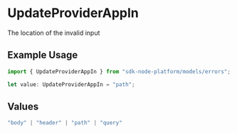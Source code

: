 # UpdateProviderAppIn

The location of the invalid input

## Example Usage

```typescript
import { UpdateProviderAppIn } from "sdk-node-platform/models/errors";

let value: UpdateProviderAppIn = "path";
```

## Values

```typescript
"body" | "header" | "path" | "query"
```